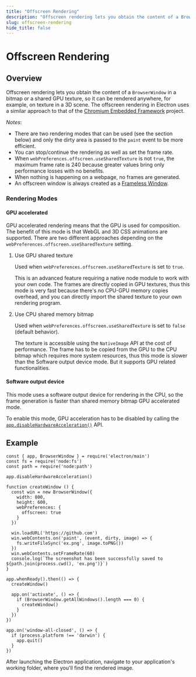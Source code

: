 ```yaml
---
title: "Offscreen Rendering"
description: "Offscreen rendering lets you obtain the content of a BrowserWindow in a bitmap or a shared GPU texture, so it can be rendered anywhere, for example, on texture in a 3D scene. The offscreen rendering in Electron uses a similar approach to that of the Chromium Embedded Framework project."
slug: offscreen-rendering
hide_title: false
---
```


# Offscreen Rendering

## Overview

Offscreen rendering lets you obtain the content of a `BrowserWindow` in a
bitmap or a shared GPU texture, so it can be rendered anywhere, for example,
on texture in a 3D scene.
The offscreen rendering in Electron uses a similar approach to that of the
[Chromium Embedded Framework](https://bitbucket.org/chromiumembedded/cef)
project.

_Notes_:

* There are two rendering modes that can be used (see the section below) and only
the dirty area is passed to the `paint` event to be more efficient.
* You can stop/continue the rendering as well as set the frame rate.
* When `webPreferences.offscreen.useSharedTexture` is not `true`, the maximum frame rate is 240 because greater values bring only performance
losses with no benefits.
* When nothing is happening on a webpage, no frames are generated.
* An offscreen window is always created as a
[Frameless Window](../tutorial/window-customization.md).

### Rendering Modes

#### GPU accelerated

GPU accelerated rendering means that the GPU is used for composition. The benefit
of this mode is that WebGL and 3D CSS animations are supported. There are two
different approaches depending on the `webPreferences.offscreen.useSharedTexture`
setting.

1. Use GPU shared texture

    Used when `webPreferences.offscreen.useSharedTexture` is set to `true`.

    This is an advanced feature requiring a native node module to work with your own code.
    The frames are directly copied in GPU textures, thus this mode is very fast because
    there's no CPU-GPU memory copies overhead, and you can directly import the shared
    texture to your own rendering program.

2. Use CPU shared memory bitmap

    Used when `webPreferences.offscreen.useSharedTexture` is set to `false` (default behavior).

    The texture is accessible using the `NativeImage` API at the cost of performance.
    The frame has to be copied from the GPU to the CPU bitmap which requires more system
    resources, thus this mode is slower than the Software output device mode. But it supports
    GPU related functionalities.

#### Software output device

This mode uses a software output device for rendering in the CPU, so the frame
generation is faster than shared memory bitmap GPU accelerated mode.

To enable this mode, GPU acceleration has to be disabled by calling the
[`app.disableHardwareAcceleration()`][disablehardwareacceleration] API.

## Example

```fiddle docs/latest/fiddles/features/offscreen-rendering
const { app, BrowserWindow } = require('electron/main')
const fs = require('node:fs')
const path = require('node:path')

app.disableHardwareAcceleration()

function createWindow () {
  const win = new BrowserWindow({
    width: 800,
    height: 600,
    webPreferences: {
      offscreen: true
    }
  })

  win.loadURL('https://github.com')
  win.webContents.on('paint', (event, dirty, image) => {
    fs.writeFileSync('ex.png', image.toPNG())
  })
  win.webContents.setFrameRate(60)
  console.log(`The screenshot has been successfully saved to ${path.join(process.cwd(), 'ex.png')}`)
}

app.whenReady().then(() => {
  createWindow()

  app.on('activate', () => {
    if (BrowserWindow.getAllWindows().length === 0) {
      createWindow()
    }
  })
})

app.on('window-all-closed', () => {
  if (process.platform !== 'darwin') {
    app.quit()
  }
})
```

After launching the Electron application, navigate to your application's
working folder, where you'll find the rendered image.

[disablehardwareacceleration]: ../api/app.md#appdisablehardwareacceleration
